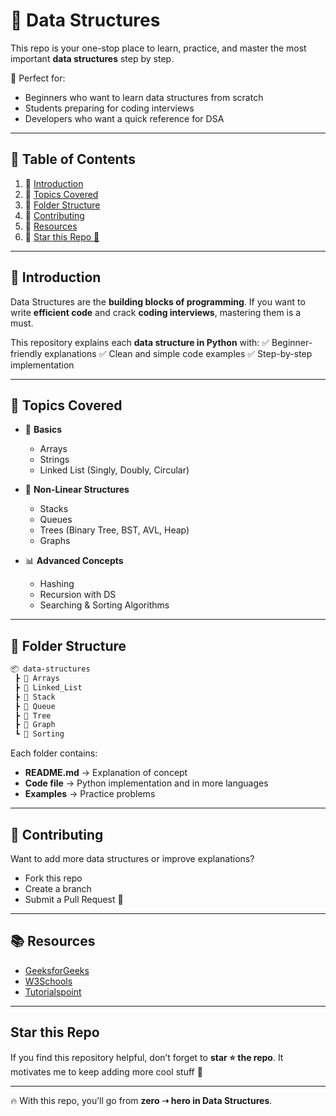 # 🚀 Data Structures

This repo is your one-stop place to learn, practice, and master the most important **data structures** step by step.

📌 Perfect for:

* Beginners who want to learn data structures from scratch
* Students preparing for coding interviews
* Developers who want a quick reference for DSA

---

## 📖 Table of Contents

1. 🔹 [Introduction](#-introduction)
2. 🔹 [Topics Covered](#-topics-covered)
3. 🔹 [Folder Structure](#-folder-structure)
4. 🔹 [Contributing](#-contributing)
5. 🔹 [Resources](#-resources)
6. 🔹 [Star this Repo 🌟](#-star-this-repo-)

---

## 📌 Introduction

Data Structures are the **building blocks of programming**.
If you want to write **efficient code** and crack **coding interviews**, mastering them is a must.

This repository explains each **data structure in Python** with:
✅ Beginner-friendly explanations
✅ Clean and simple code examples
✅ Step-by-step implementation

---

## 📂 Topics Covered

* 🧱 **Basics**

  * Arrays
  * Strings
  * Linked List (Singly, Doubly, Circular)

* 🌲 **Non-Linear Structures**

  * Stacks
  * Queues
  * Trees (Binary Tree, BST, AVL, Heap)
  * Graphs

* 📊 **Advanced Concepts**

  * Hashing
  * Recursion with DS
  * Searching & Sorting Algorithms

---

## 📁 Folder Structure

```bash
📦 data-structures
 ┣ 📂 Arrays
 ┣ 📂 Linked_List
 ┣ 📂 Stack
 ┣ 📂 Queue
 ┣ 📂 Tree
 ┣ 📂 Graph
 ┗ 📂 Sorting
```

Each folder contains:

* **README.md** → Explanation of concept
* **Code file** → Python implementation and in more languages 
* **Examples** → Practice problems

---

## 🤝 Contributing

Want to add more data structures or improve explanations?

* Fork this repo
* Create a branch
* Submit a Pull Request 🚀

---

## 📚 Resources

* [GeeksforGeeks](https://www.geeksforgeeks.org/data-structures/)
* [W3Schools](https://www.w3schools.com/dsa/)
* [Tutorialspoint](https://www.tutorialspoint.com/data_structures_algorithms/index.htm)

---

## Star this Repo

If you find this repository helpful, don’t forget to **star ⭐ the repo**.
It motivates me to keep adding more cool stuff 🚀

---

🔥 With this repo, you’ll go from **zero ➝ hero in Data Structures**.
